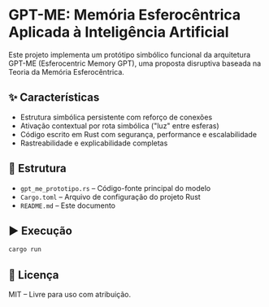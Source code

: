 # GPT-ME: Memória Esferocêntrica Aplicada à Inteligência Artificial

Este projeto implementa um protótipo simbólico funcional da arquitetura GPT-ME (Esferocentric Memory GPT), uma proposta disruptiva baseada na Teoria da Memória Esferocêntrica.

## ✨ Características

- Estrutura simbólica persistente com reforço de conexões
- Ativação contextual por rota simbólica ("luz" entre esferas)
- Código escrito em Rust com segurança, performance e escalabilidade
- Rastreabilidade e explicabilidade completas

## 📁 Estrutura

- `gpt_me_prototipo.rs` – Código-fonte principal do modelo
- `Cargo.toml` – Arquivo de configuração do projeto Rust
- `README.md` – Este documento

## ▶️ Execução

```bash
cargo run
```

## 📜 Licença

MIT – Livre para uso com atribuição.
